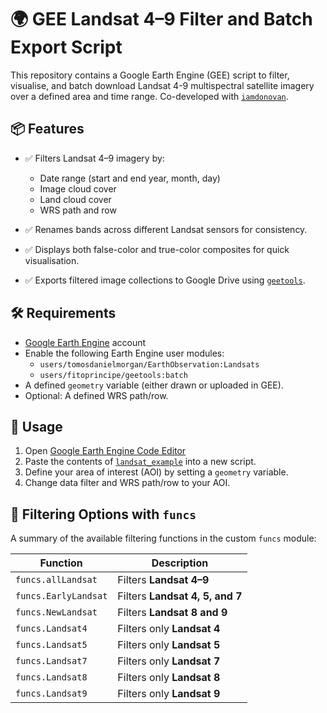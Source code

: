 
# 🌍 GEE Landsat 4–9 Filter and Batch Export Script

This repository contains a Google Earth Engine (GEE) script to filter, visualise, and batch download Landsat 4-9 multispectral satellite imagery over a defined area and time range. Co-developed with [`iamdonovan`](https://github.com/iamdonovan).
 

## 📦 Features

- ✅ Filters Landsat 4–9 imagery by:
  - Date range (start and end year, month, day)
  - Image cloud cover
  - Land cloud cover
  - WRS path and row

- ✅ Renames bands across different Landsat sensors for consistency.

- ✅ Displays both false-color and true-color composites for quick visualisation.

- ✅ Exports filtered image collections to Google Drive using [`geetools`](https://github.com/fitoprincipe/geetools-code-editor/blob/master/batch).

## 🛠 Requirements

- [Google Earth Engine](https://earthengine.google.com/) account
- Enable the following Earth Engine user modules:
  - `users/tomosdanielmorgan/EarthObservation:Landsats`
  - `users/fitoprincipe/geetools:batch`
- A defined `geometry` variable (either drawn or uploaded in GEE).
- Optional: A defined WRS path/row.

## 🚀 Usage

1. Open [Google Earth Engine Code Editor](https://code.earthengine.google.com/)
2. Paste the contents of [`landsat_example`](https://github.com/tomosglaciology/Landsat_Image_Filter/blob/main/Landsat_example) into a new script.
3. Define your area of interest (AOI) by setting a `geometry` variable.
4. Change data filter and WRS path/row to your AOI.
   
## 🔧 Filtering Options with `funcs`

A summary of the available filtering functions in the custom `funcs` module:

| Function | Description |
|----------|-------------|
| `funcs.allLandsat` | Filters **Landsat 4–9** |
| `funcs.EarlyLandsat` | Filters **Landsat 4, 5, and 7** |
| `funcs.NewLandsat` | Filters **Landsat 8 and 9** |
| `funcs.Landsat4` | Filters only **Landsat 4** |
| `funcs.Landsat5` | Filters only **Landsat 5** |
| `funcs.Landsat7` | Filters only **Landsat 7** |
| `funcs.Landsat8` | Filters only **Landsat 8** |
| `funcs.Landsat9` | Filters only **Landsat 9** |
